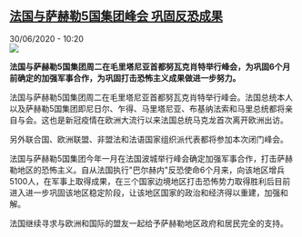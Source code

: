 <!--1593507312000-->
[法国与萨赫勒5国集团峰会 巩固反恐成果](http://www.rfi.fr//cn/%E6%B3%95%E5%9B%BD/20200630-%E6%B3%95%E5%9B%BD%E4%B8%8E%E8%90%A8%E8%B5%AB%E5%8B%925%E5%9B%BD%E9%9B%86%E5%9B%A2%E5%B3%B0%E4%BC%9A-%E5%B7%A9%E5%9B%BA%E5%8F%8D%E6%81%90%E6%88%90%E6%9E%9C)
------

<div>30/06/2020 - 10:20</div><img src="https://s.rfi.fr/media/display/f03b9f44-baa8-11ea-8120-005056bff430/w:310/p:16x9/2020-01-13t201749z_1934499734_rc28fe9d5k7v_rtrmadp_3_france-sahel.jpg"><p><strong>法国与萨赫勒5国集团周二在毛里塔尼亚首都努瓦克肖特举行峰会，为巩固6个月前确定的加强军事合作，为巩固打击恐怖主义成果做进一步努力。</strong></p><div class="t-content__body u-clearfix"><div class="m-interstitial"></div><p>法国与萨赫勒5国集团周二在毛里塔尼亚首都努瓦克肖特举行峰会。法国总统本人以及萨赫勒5国集团即尼日尔、乍得、马里塔尼亚、布基纳法索和马里总统都将亲自与会。这也是新冠疫情在欧洲大流行以来法国总统马克龙首次离开欧洲出访。</p><p>另外联合国、欧洲联盟、非盟法和法语国家组织派代表都将参加本次闭门峰会。</p><p>法国与萨赫勒5国集团今年一月在法国波城举行峰会确定加强军事合作，打击萨赫勒地区的恐怖主义。自从法国执行"巴尔赫内"反恐使命6个月来，向该地区增兵5100人，在军事上取得成果，在三个国家边境地区打击恐怖势力取得胜利后目前进入进一步巩固该地区稳定阶段，让该地区国家的政治和经济得以重建，加强和解。</p><p>法国继续寻求与欧洲和国际的盟友一起给予萨赫勒地区政府和居民完全的支持。</p><p> </p><div class="o-self-promo o-self-promo--nl o-self-promo--hidden" data-selfpromo-newsletter></div><div class="o-self-promo o-self-promo--app o-self-promo--hidden" data-selfpromo-app></div></div>

